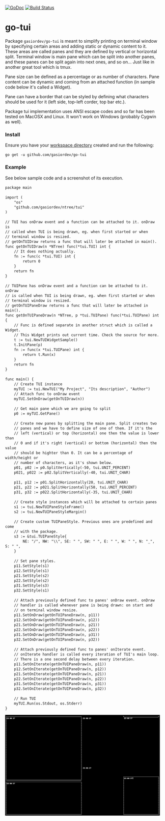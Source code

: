 [![GoDoc](https://godoc.org/github.com/gasiordev/go-tui?status.svg)](https://godoc.org/github.com/gasiordev/go-tui)
[![Build Status](https://travis-ci.org/gasiordev/go-tui.svg?branch=master)](https://travis-ci.org/gasiordev/go-tui)

# go-tui

Package `gasiordev/go-tui` is meant to simplify printing on terminal window by
specifying certain areas and adding static or dynamic content to it. These 
areas are called panes and they are defined by vertical or horizontal split.
Terminal window is main pane which can be split into another panes, and these
panes can be split again into next ones, and so on... Just like in another
great tool which is tmux.

Pane size can be defined as a percentage or as number of characters. Pane
content can be dynamic and coming from an attached function (in sample code
below it's called a Widget).

Pane can have a border that can be styled by defining what characters should be
used for it (left side, top-left corder, top bar etc.).

Package tui implementation uses ANSI escape codes and so far has been tested on
MacOSX and Linux. It won't work on Windows (probably Cygwin as well).

### Install

Ensure you have your
[workspace directory](https://golang.org/doc/code.html#Workspaces) created and
run the following:

```
go get -u github.com/gasiordev/go-tui
```

### Example

See below sample code and a screenshot of its execution.

```
package main

import (
    "os"
    "github.com/gasiordev/ntree/tui"
)

// TUI has onDraw event and a function can be attached to it. onDraw is
// called when TUI is being drawn, eg. when first started or when 
// terminal window is resized.
// getOnTUIDraw returns a func that will later be attached in main().
func getOnTUIDraw(n *NTree) func(*tui.TUI) int {
    // It does nothing actually.
    fn := func(c *tui.TUI) int {
        return 0
    }
    return fn
}

// TUIPane has onDraw event and a function can be attached to it. onDraw
// is called when TUI is being drawn, eg. when first started or when
// terminal window is resized.
// getOnTUIPaneDraw returns a func that will later be attached in main().
func getOnTUIPaneDraw(n *NTree, p *tui.TUIPane) func(*tui.TUIPane) int {
    // Func is defined separate in another struct which is called a Widget.
    // This Widget prints out current time. Check the source for more.
    t := tui.NewTUIWidgetSample()
    t.InitPane(p)
    fn := func(x *tui.TUIPane) int {
        return t.Run(x)
    }
    return fn
}

func main() {
    // Create TUI instance
    myTUI := tui.NewTUI("My Project", "Its description", "Author")
    // Attach func to onDraw event
    myTUI.SetOnDraw(getOnTUIDraw(n))

    // Get main pane which we are going to split
    p0 := myTUI.GetPane()

    // Create new panes by splitting the main pane. Split creates two
    // panes and we have to define size of one of them. If it's the
    // left (vertical) or top (horizontal) one then the value is lower than
    // 0 and if it's right (vertical) or bottom (horizontal) then the value
    // should be highter than 0. It can be a percentage of width/height or
    // number of characters, as it's shown below.
    p01, p02 := p0.SplitVertically(-50, tui.UNIT_PERCENT)
    p021, p022 := p02.SplitVertically(-40, tui.UNIT_CHAR)

    p11, p12 := p01.SplitHorizontally(20, tui.UNIT_CHAR)
    p21, p22 := p021.SplitHorizontally(50, tui.UNIT_PERCENT)
    p31, p32 := p022.SplitHorizontally(-35, tui.UNIT_CHAR)

    // Create style instances which will be attached to certain panes
    s1 := tui.NewTUIPaneStyleFrame()
    s2 := tui.NewTUIPaneStyleMargin()

    // Create custom TUIPaneStyle. Previous ones are predefined and come
    // with the package.
    s3 := &tui.TUIPaneStyle{
        NE: "/", NW: "\\", SE: " ", SW: " ", E: " ", W: " ", N: "_", S: " ",
    }

    // Set pane styles.
    p11.SetStyle(s1)
    p12.SetStyle(s1)
    p21.SetStyle(s2)
    p22.SetStyle(s2)
    p31.SetStyle(s3)
    p32.SetStyle(s1)

    // Attach previously defined func to panes' onDraw event. onDraw
    // handler is called whenever pane is being drawn: on start and
    // on terminal window resize.
    p11.SetOnDraw(getOnTUIPaneDraw(n, p11))
    p12.SetOnDraw(getOnTUIPaneDraw(n, p12))
    p21.SetOnDraw(getOnTUIPaneDraw(n, p21))
    p22.SetOnDraw(getOnTUIPaneDraw(n, p22))
    p31.SetOnDraw(getOnTUIPaneDraw(n, p31))
    p32.SetOnDraw(getOnTUIPaneDraw(n, p32))

    // Attach previously defined func to panes' onIterate event.
    // onIterate handler is called every iteration of TUI's main loop.
    // There is a one second delay between every iteration.
    p11.SetOnIterate(getOnTUIPaneDraw(n, p11))
    p12.SetOnIterate(getOnTUIPaneDraw(n, p12))
    p21.SetOnIterate(getOnTUIPaneDraw(n, p21))
    p22.SetOnIterate(getOnTUIPaneDraw(n, p22))
    p31.SetOnIterate(getOnTUIPaneDraw(n, p31))
    p32.SetOnIterate(getOnTUIPaneDraw(n, p32))

    // Run TUI
    myTUI.Run(os.Stdout, os.Stderr)
}
```

![Example](screenshot.png)
